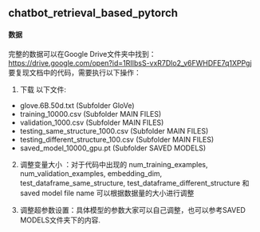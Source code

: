 ## chatbot_retrieval_based_pytorch
#### 数据
完整的数据可以在Google Drive文件夹中找到：<https://drive.google.com/open?id=1RIIbsS-vxR7Dlo2_v6FWHDFE7q1XPPgj>  
要复现文档中的代码，需要执行以下操作：  
1) 下载 以下文件:
- glove.6B.50d.txt (Subfolder GloVe)  
- training_10000.csv (Subfolder MAIN FILES)  
- validation_1000.csv (Subfolder MAIN FILES)  
- testing_same_structure_1000.csv (Subfolder MAIN FILES)  
- testing_different_structure_100.csv (Subfolder MAIN FILES)  
- saved_model_10000_gpu.pt (Subfolder SAVED MODELS)  

2) 调整变量大小 ：对于代码中出现的 num_training_examples, num_validation_examples, embedding_dim, test_dataframe_same_structure, test_dataframe_different_structure 和saved model file name 可以根据数据量的大小进行调整  

3) 调整超参数设置：具体模型的参数大家可以自己调整，也可以参考SAVED MODELS文件夹下的内容.
